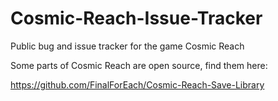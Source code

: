 # Cosmic-Reach-Issue-Tracker
Public bug and issue tracker for the game Cosmic Reach

Some parts of Cosmic Reach are open source, find them here:

https://github.com/FinalForEach/Cosmic-Reach-Save-Library
